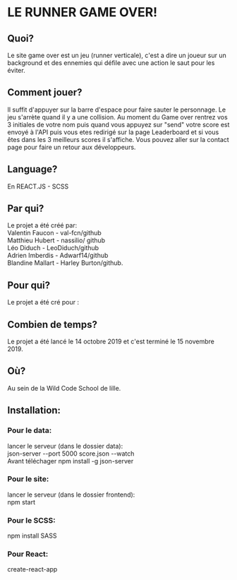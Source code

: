 # LE RUNNER GAME OVER!

## Quoi? 
Le site game over est un jeu (runner verticale), c'est a dire un joueur sur un background et des ennemies qui défile avec une action le saut pour les éviter. 

## Comment jouer? 
Il suffit d'appuyer sur la barre d'espace pour faire sauter le personnage. Le jeu s'arrète quand il y a une collision. Au moment du Game over rentrez vos 3 initiales de votre nom puis quand vous appuyez sur "send" votre score est envoyé à l'API puis vous etes redirigé sur la page Leaderboard et si vous êtes dans les 3 meilleurs scores il s'affiche. Vous pouvez aller sur la contact page pour faire un retour aux développeurs. 

## Language? 
En REACT.JS - SCSS

## Par qui? 
Le projet a été créé par: <br/>
Valentin Faucon - val-fcn/github<br/>
Matthieu Hubert - nassilio/ github<br/>
Léo Diduch - LeoDiduch/github<br/>
Adrien Imberdis - Adwarf14/github<br/>
Blandine Mallart - Harley Burton/github.

## Pour qui? 
Le projet a été cré pour :

## Combien de temps? 
Le projet a été lancé le 14 octobre 2019 et c'est terminé le 15 novembre 2019.

## Où? 
Au sein de la Wild Code School de lille.

## Installation:
### Pour le data:
lancer le serveur (dans le dossier data): <br/>
json-server --port 5000 score.json --watch <br/>
Avant téléchager npm install -g json-server

### Pour le site:
lancer le serveur (dans le dossier frontend):<br/>
npm start

### Pour le SCSS:
npm install SASS

### Pour React:
create-react-app 
